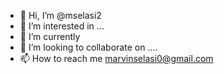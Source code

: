 - 👋 Hi, I’m @mselasi2
- 👀 I’m interested in ...
- 🌱 I’m currently 
- 💞️ I’m looking to collaborate on ....
- 📫 How to reach me marvinselasi0@gmail.com

<!---

--->

